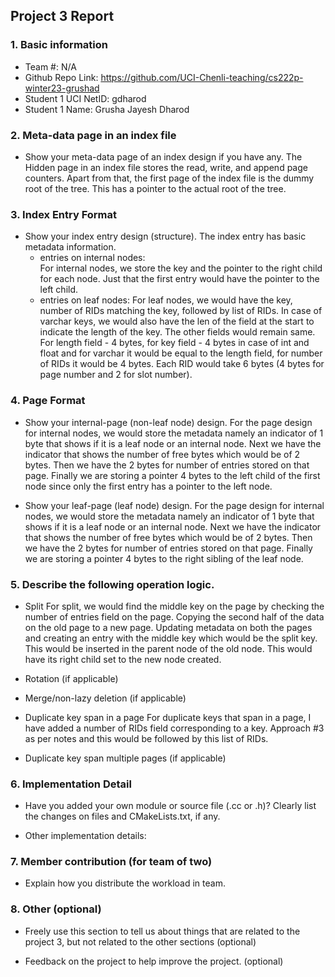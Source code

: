 ## Project 3 Report


### 1. Basic information
- Team #: N/A
- Github Repo Link: https://github.com/UCI-Chenli-teaching/cs222p-winter23-grushad
- Student 1 UCI NetID: gdharod
- Student 1 Name: Grusha Jayesh Dharod


### 2. Meta-data page in an index file
- Show your meta-data page of an index design if you have any. 
The Hidden page in an index file stores the read, write, and append page counters. Apart from that, the first page of the index file is the dummy root of the tree. This has a pointer to the actual root of the tree.


### 3. Index Entry Format
- Show your index entry design (structure). 
The index entry has basic metadata information. 
  - entries on internal nodes:  
  For internal nodes, we store the key and the pointer to the right child for each node. Just that the first entry would have the pointer to the left child.
  - entries on leaf nodes:
  For leaf nodes, we would have the key, number of RIDs matching the key, followed by list of RIDs. In case of varchar keys, we would also have the len of the field at the start to indicate the length of the key. The other fields would remain same.
  For length field - 4 bytes, for key field - 4 bytes in case of int and float and for varchar it would be equal to the length field, for number of RIDs it would be 4 bytes. Each RID would take 6 bytes (4 bytes for page number and 2 for slot number).


### 4. Page Format
- Show your internal-page (non-leaf node) design.
For the page design for internal nodes, we would store the metadata namely an indicator of 1 byte that shows if it is a leaf node or an internal node. Next we have the indicator that shows the number of free bytes which would be of 2 bytes. Then we have the 2 bytes for number of entries stored on that page. Finally we are storing a pointer 4 bytes to the left child of the first node since only the first entry has a pointer to the left node.


- Show your leaf-page (leaf node) design.
For the page design for internal nodes, we would store the metadata namely an indicator of 1 byte that shows if it is a leaf node or an internal node. Next we have the indicator that shows the number of free bytes which would be of 2 bytes. Then we have the 2 bytes for number of entries stored on that page. Finally we are storing a pointer 4 bytes to the right sibling of the leaf node.


### 5. Describe the following operation logic.
- Split
For split, we would find the middle key on the page by checking the number of entries field on the page. Copying the second half of the data on the old page to a new page. Updating metadata on both the pages and creating an entry with the middle key which would be the split key. This would be inserted in the parent node of the old node. This would have its right child set to the new node created.


- Rotation (if applicable)



- Merge/non-lazy deletion (if applicable)



- Duplicate key span in a page
For duplicate keys that span in a page, I have added a number of RIDs field corresponding to a key. Approach #3 as per notes and this would be followed by this list of RIDs. 


- Duplicate key span multiple pages (if applicable)



### 6. Implementation Detail
- Have you added your own module or source file (.cc or .h)? 
  Clearly list the changes on files and CMakeLists.txt, if any.



- Other implementation details:



### 7. Member contribution (for team of two)
- Explain how you distribute the workload in team.



### 8. Other (optional)
- Freely use this section to tell us about things that are related to the project 3, but not related to the other sections (optional)



- Feedback on the project to help improve the project. (optional)
